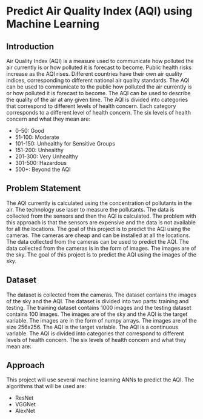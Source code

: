 # Predict Air Quality Index (AQI) using Machine Learning

## Introduction
Air Quality Index (AQI) is a measure used to communicate how polluted the air currently is or how polluted it is forecast to become. Public health risks increase as the AQI rises. Different countries have their own air quality indices, corresponding to different national air quality standards. The AQI can be used to communicate to the public how polluted the air currently is or how polluted it is forecast to become. The AQI can be used to describe the quality of the air at any given time. The AQI is divided into categories that correspond to different levels of health concern. Each category corresponds to a different level of health concern. The six levels of health concern and what they mean are:

- 0-50: Good
- 51-100: Moderate
- 101-150: Unhealthy for Sensitive Groups
- 151-200: Unhealthy
- 201-300: Very Unhealthy
- 301-500: Hazardous
- 500+: Beyond the AQI

## Problem Statement
The AQI currently is calculated using the concentration of pollutants in the air. The technology use laser to measure the pollutants. The data is collected from the sensors and then the AQI is calculated. The problem with this approach is that the sensors are expensive and the data is not available for all the locations. The goal of this project is to predict the AQI using the cameras. The cameras are cheap and can be installed at all the locations. The data collected from the cameras can be used to predict the AQI. The data collected from the cameras is in the form of images. The images are of the sky. The goal of this project is to predict the AQI using the images of the sky.

## Dataset
The dataset is collected from the cameras. The dataset contains the images of the sky and the AQI. The dataset is divided into two parts: training and testing. The training dataset contains 1000 images and the testing dataset contains 100 images. The images are of the sky and the AQI is the target variable. The images are in the form of numpy arrays. The images are of the size 256x256. The AQI is the target variable. The AQI is a continuous variable. The AQI is divided into categories that correspond to different levels of health concern. The six levels of health concern and what they mean are:

## Approach
This project will use several machine learning ANNs to predict the AQI. The algorithms that will be used are:
- ResNet
- VGGNet
- AlexNet